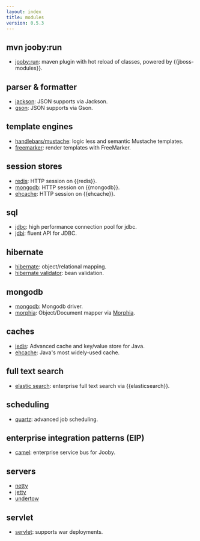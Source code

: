 ```yaml
---
layout: index
title: modules
version: 0.5.3
---
```


## mvn jooby:run
* [jooby:run](/doc/maven-plugin): maven plugin with hot reload of classes, powered by {{jboss-modules}}.

## parser & formatter
* [jackson](/doc/jackson): JSON supports via Jackson.
* [gson](/doc/gson): JSON supports via Gson.

## template engines
* [handlebars/mustache](/doc/hbs): logic less and semantic Mustache templates.
* [freemarker](/doc/ftl): render templates with FreeMarker.

## session stores
* [redis](/doc/jedis/#redis-session-store): HTTP session on {{redis}}.
* [mongodb](/doc/mongodb/#mongodb-session-store): HTTP session on {{mongodb}}.
* [ehcache](/doc/ehcache/#ehcache-session-store): HTTP session on {{ehcache}}.

## sql
* [jdbc](/doc/jdbc): high performance connection pool for jdbc.
* [jdbi](/doc/jdbi): fluent API for JDBC.

## hibernate
* [hibernate](/doc/hbm): object/relational mapping.
* [hibernate validator](/doc/hbv): bean validation.

## mongodb
* [mongodb](/doc/mongodb): Mongodb driver.
* [morphia](/doc/morphia): Object/Document mapper via [Morphia]({{morphia}}).

## caches
* [jedis](/doc/jedis): Advanced cache and key/value store for Java.
* [ehcache](/doc/ehcache): Java's most widely-used cache.

## full text search
* [elastic search](/doc/elasticsearch): enterprise full text search via {{elasticsearch}}.

## scheduling
* [quartz](/doc/quartz): advanced job scheduling.

## enterprise integration patterns (EIP)
* [camel](/doc/camel): enterprise service bus for Jooby.

## servers
* [netty](/doc/netty)
* [jetty](/doc/jetty)
* [undertow](/doc/undertow)

## servlet
* [servlet](/doc/servlet): supports war deployments.
